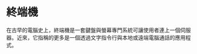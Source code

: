 [Title]: # (終端器)
[Order]: # (117)

# 終端機

在古早的電腦史上，終端機是一套鍵盤與螢幕專門系統可讓使用者連上一個伺服器。近來，它指稱的更多是一個透過文字指令行與本地或遠端電腦通話的應用程式。